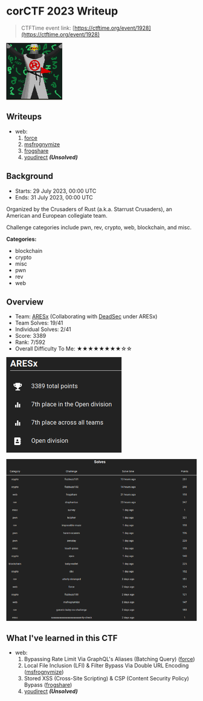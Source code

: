 # corCTF 2023 Writeup

> CTFTime event link: [https://ctftime.org/event/1928](https://ctftime.org/event/1928)

![](https://raw.githubusercontent.com/siunam321/CTF-Writeups/main/corCTF-2023/images/banner.png)

## Writeups

- web:
    1. [force](https://github.com/siunam321/CTF-Writeups/blob/main/corCTF-2023/web/force/README.md)
    2. [msfrognymize](https://github.com/siunam321/CTF-Writeups/blob/main/corCTF-2023/web/msfrognymize/README.md)
    3. [frogshare](https://github.com/siunam321/CTF-Writeups/blob/main/corCTF-2023/web/frogshare/README.md)
    4. [youdirect](https://github.com/siunam321/CTF-Writeups/blob/main/corCTF-2023/web/youdirect/README.md) ***(Unsolved)***

## Background

- Starts: 29 July 2023, 00:00 UTC
- Ends: 31 July 2023, 00:00 UTC

Organized by the Crusaders of Rust (a.k.a. Starrust Crusaders), an American and European collegiate team.

Challenge categories include pwn, rev, crypto, web, blockchain, and misc.

**Categories:**

- blockchain
- crypto
- misc
- pwn
- rev
- web

## Overview

- Team: [ARESx](https://ctftime.org/team/128734) (Collaborating with [DeadSec](https://ctftime.org/team/19339/) under ARESx)
- Team Solves: 19/41
- Individual Solves: 2/41
- Score: 3389
- Rank: 7/592
- Overall Difficulty To Me: ★★★★★★★★☆☆

![](https://raw.githubusercontent.com/siunam321/CTF-Writeups/main/corCTF-2023/images/score.png)

![](https://raw.githubusercontent.com/siunam321/CTF-Writeups/main/corCTF-2023/images/solves.png)

## What I've learned in this CTF

- web:
    1. Bypassing Rate Limit Via GraphQL's Aliases (Batching Query) ([force](https://github.com/siunam321/CTF-Writeups/blob/main/corCTF-2023/web/force/README.md))
    2. Local File Inclusion (LFI) & Filter Bypass Via Double URL Encoding ([msfrognymize](https://github.com/siunam321/CTF-Writeups/blob/main/corCTF-2023/web/msfrognymize/README.md))
    3. Stored XSS (Cross-Site Scripting) & CSP (Content Security Policy) Bypass ([frogshare](https://github.com/siunam321/CTF-Writeups/blob/main/corCTF-2023/web/frogshare/README.md))
    4. [youdirect](https://github.com/siunam321/CTF-Writeups/blob/main/corCTF-2023/web/youdirect/README.md) ***(Unsolved)***